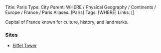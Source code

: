 Title: Paris
Type: City
Parent: WHERE / Physical Geography / Continents / Europe / France / Paris
Aliases: [Paris]
Tags: [WHERE]
Links: []

Capital of France known for culture, history, and landmarks.

### Sites
- [Eiffel Tower](Eiffel-Tower.md)
